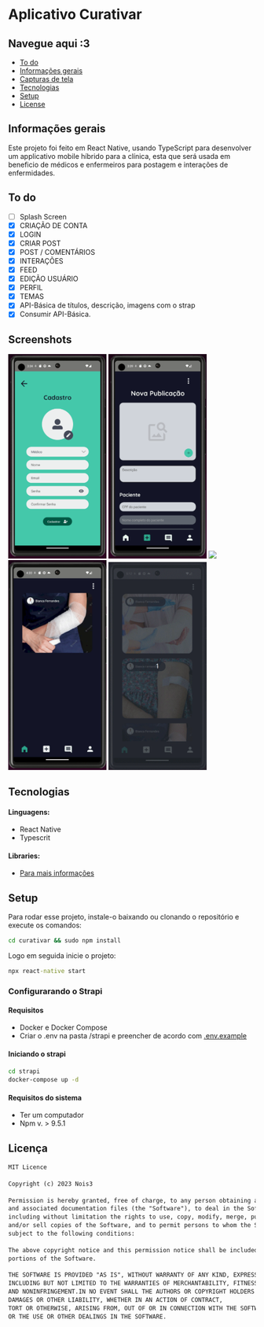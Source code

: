 
# Aplicativo Curativar

## Navegue aqui :3

* [To do](#to-do)
* [Informações gerais](#informações-gerais)
* [Capturas de tela](#screenshots)
* [Tecnologias](#tecnologia)
* [Setup](#setup)
* [License](#license)

## Informações gerais

Este projeto foi feito em React Native, usando TypeScript para desenvolver um applicativo mobile híbrido para a clínica, esta que será usada em beneficio de médicos e enfermeiros para postagem e interações de enfermidades.

## To do

- [ ] Splash Screen
- [x] CRIAÇÃO DE CONTA
- [x] LOGIN
- [x] CRIAR POST
- [x] POST / COMENTÁRIOS
- [x] INTERAÇÕES
- [x] FEED
- [x] EDIÇÃO USUÁRIO
- [x] PERFIL
- [x] TEMAS
- [x] API-Básica de títulos, descrição, imagens com o strap
- [x] Consumir API-Básica.

## Screenshots

<p float="left">
 <img src="images/Cadastro.gif" width="200" />
  <img src="images/CriarPost.gif" width="200" /> 
  <img src="images/Feed.gif" width="200" />
  <img src="images/Comentarios.gif" width="200" />
  <img src="images/Temas.gif" width="200" />
</p>

## Tecnologias
#### Linguagens:

- React Native 
- Typescrit

#### Libraries:
* [Para mais informações](https://github.com/derleymad/projeto-app-native/blob/main/curativar/package.json)

## Setup

Para rodar esse projeto, instale-o baixando ou clonando o repositório e execute os comandos:
```cmd
cd curativar && sudo npm install
```
Logo em seguida inicie o projeto: 
```cmd
npx react-native start
```

### Configurarando o Strapi
#### Requisitos
- Docker e Docker Compose
- Criar o .env na pasta /strapi e preencher de acordo com [.env.example](https://github.com/derleymad/projeto-app-native/blob/main/strapi/.env.example)

#### Iniciando o strapi
```cmd
cd strapi
docker-compose up -d
```

#### Requisitos do sistema 

- Ter um computador
- Npm v. > 9.5.1

## Licença

```html
MIT Licence 

Copyright (c) 2023 Nois3

Permission is hereby granted, free of charge, to any person obtaining a copy of this software
and associated documentation files (the "Software"), to deal in the Software without restriction,
including without limitation the rights to use, copy, modify, merge, publish, distribute, sublicense,
and/or sell copies of the Software, and to permit persons to whom the Software is furnished to do so, 
subject to the following conditions:

The above copyright notice and this permission notice shall be included in all copies or substantial 
portions of the Software.

THE SOFTWARE IS PROVIDED "AS IS", WITHOUT WARRANTY OF ANY KIND, EXPRESS OR IMPLIED, 
INCLUDING BUT NOT LIMITED TO THE WARRANTIES OF MERCHANTABILITY, FITNESS FOR A PARTICULAR PURPOSE
AND NONINFRINGEMENT.IN NO EVENT SHALL THE AUTHORS OR COPYRIGHT HOLDERS BE LIABLE FOR ANY CLAIM,
DAMAGES OR OTHER LIABILITY, WHETHER IN AN ACTION OF CONTRACT,
TORT OR OTHERWISE, ARISING FROM, OUT OF OR IN CONNECTION WITH THE SOFTWARE
OR THE USE OR OTHER DEALINGS IN THE SOFTWARE.
```
